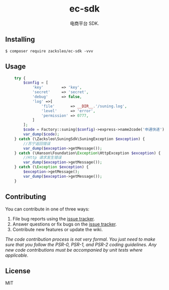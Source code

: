 <h1 align="center"> ec-sdk </h1>

<p align="center"> 电商平台 SDK.</p>


## Installing

```shell
$ composer require zacksleo/ec-sdk -vvv
```

## Usage

```php
    try {
        $config = [
            'key'        => 'key',
            'secret'     => 'secret',
            'debug'      => false,
            'log' =>[
                'file'       => __DIR__.'/suning.log',
                'level'      => 'error',
                'permission' => 0777,
            ]
        ];
        $code = Factory::suning($config)->express->name2code('申通快递');
        var_dump($code);
    } catch (\Zacksleo\SuningSdk\SuningException $exception) {
        //苏宁返回错误
        var_dump($exception->getMessage());
    } catch (\Hanson\Foundation\Exception\HttpException $exception) {
        //Http 请求发生错误
        var_dump($exception->getMessage());
    } catch (\Exception $exception) {
        $exception->getMessage();
        var_dump($exception->getMessage());
    }
```

## Contributing

You can contribute in one of three ways:

1. File bug reports using the [issue tracker](https://github.com/zacksleo/ec-sdk/issues).
2. Answer questions or fix bugs on the [issue tracker](https://github.com/zacksleo/ec-sdk/issues).
3. Contribute new features or update the wiki.

_The code contribution process is not very formal. You just need to make sure that you follow the PSR-0, PSR-1, and PSR-2 coding guidelines. Any new code contributions must be accompanied by unit tests where applicable._

## License

MIT